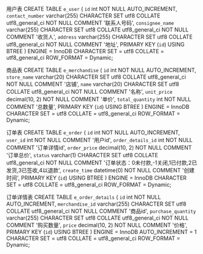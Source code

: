 ﻿用户表
CREATE TABLE `e_user`  (
  `id` int NOT NULL AUTO_INCREMENT,
  `contact_number` varchar(255) CHARACTER SET utf8 COLLATE utf8_general_ci NOT NULL COMMENT '联系人号码',
  `consignee_name` varchar(255) CHARACTER SET utf8 COLLATE utf8_general_ci NOT NULL COMMENT '收货人',
  `address` varchar(255) CHARACTER SET utf8 COLLATE utf8_general_ci NOT NULL COMMENT '地址',
  PRIMARY KEY (`id`) USING BTREE
) ENGINE = InnoDB CHARACTER SET = utf8 COLLATE = utf8_general_ci ROW_FORMAT = Dynamic;

商品表
CREATE TABLE `e_merchandise`  (
  `id` int NOT NULL AUTO_INCREMENT,
  ` store_name` varchar(20) CHARACTER SET utf8 COLLATE utf8_general_ci NOT NULL COMMENT '店铺',
  `name` varchar(20) CHARACTER SET utf8 COLLATE utf8_general_ci NOT NULL COMMENT '名称',
  `unit_price` decimal(10, 2) NOT NULL COMMENT '单价',
  `total_quantity` int NOT NULL COMMENT '总数量',
  PRIMARY KEY (`id`) USING BTREE
) ENGINE = InnoDB CHARACTER SET = utf8 COLLATE = utf8_general_ci ROW_FORMAT = Dynamic;

订单表
CREATE TABLE `e_order`  (
  `id` int NOT NULL AUTO_INCREMENT,
  `user_id` int NOT NULL COMMENT '用户id',
  `order_details_id` int NOT NULL COMMENT '订单详情id',
  `order_price` decimal(10, 2) NOT NULL COMMENT '订单总价',
  `status` varchar(1) CHARACTER SET utf8 COLLATE utf8_general_ci NOT NULL COMMENT '订单状态：0未付款,-1关闭,1已付款,2已发货,3已签收,4以退款',
  `create_time` datetime(0) NOT NULL COMMENT '创建时间',
  PRIMARY KEY (`id`) USING BTREE
) ENGINE = InnoDB CHARACTER SET = utf8 COLLATE = utf8_general_ci ROW_FORMAT = Dynamic;

订单详情表
CREATE TABLE `e_order_details`  (
  `id` int NOT NULL AUTO_INCREMENT,
  `merchandise_id` varchar(255) CHARACTER SET utf8 COLLATE utf8_general_ci NOT NULL COMMENT '商品id',
  `purchase_quantity` varchar(255) CHARACTER SET utf8 COLLATE utf8_general_ci NOT NULL COMMENT '购买数量',
  `price` decimal(10, 2) NOT NULL COMMENT '价格',
  PRIMARY KEY (`id`) USING BTREE
) ENGINE = InnoDB AUTO_INCREMENT = 1 CHARACTER SET = utf8 COLLATE = utf8_general_ci ROW_FORMAT = Dynamic;
